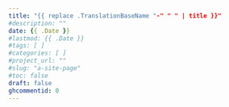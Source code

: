 ```yaml
---
title: "{{ replace .TranslationBaseName "-" " " | title }}"
#description: ""
date: {{ .Date }}
#lastmod: {{ .Date }}
#tags: [ ]
#categories: [ ]
#project_url: ""
#slug: "a-site-page"
#toc: false
draft: false
ghcommentid: 0
---
```


